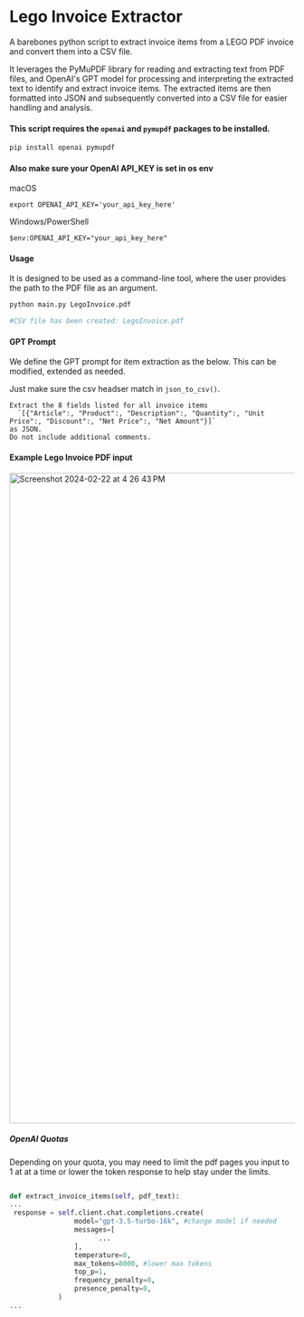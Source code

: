 # Lego Invoice Extractor

A barebones python script to extract invoice items from a LEGO PDF invoice and convert them into a CSV file.

It leverages the PyMuPDF library for reading and extracting text from PDF files, and 
OpenAI's GPT model for processing and interpreting the extracted text to identify and extract invoice items. 
The extracted items are then formatted into JSON and subsequently converted into
a CSV file for easier handling and analysis. 

#### This script requires the `openai` and `pymupdf` packages to be installed. 
 ```python
pip install openai pymupdf
```

#### Also make sure your OpenAI API_KEY is set in os env
macOS
```shell 
export OPENAI_API_KEY='your_api_key_here'
```
Windows/PowerShell
```shell
$env:OPENAI_API_KEY="your_api_key_here"
```

#### Usage
It is designed to be used as a command-line tool, where the user provides the path to the PDF file as an argument.
```python
python main.py LegoInvoice.pdf

#CSV file has been created: LegoInvoice.pdf
```

#### GPT Prompt
We define the GPT prompt for item extraction as the below. This can be modified, extended as needed. 

Just make sure the csv headser match in `json_to_csv()`.
```string
Extract the 8 fields listed for all invoice items
  `[{"Article":, "Product":, "Description":, "Quantity":, "Unit Price":, "Discount":, "Net Price":, "Net Amount"}]`
as JSON.
Do not include additional comments.
```

#### Example Lego Invoice PDF input
<img width="1147" alt="Screenshot 2024-02-22 at 4 26 43 PM" src="https://github.com/g33k5z/lego-invoice-extractor/assets/6076074/98c98a40-b382-4049-904d-6bea1c03f333">



##### OpenAI Quotas
Depending on your quota, you may need to limit the pdf pages you input to 1 at at a time or lower the token response to help stay under the limits.

```python

def extract_invoice_items(self, pdf_text):
...
 response = self.client.chat.completions.create(
                model="gpt-3.5-turbo-16k", #change model if needed
                messages=[
                      ...
                ],
                temperature=0,
                max_tokens=8000, #lower max tokens 
                top_p=1,
                frequency_penalty=0,
                presence_penalty=0,
            )
...
```
